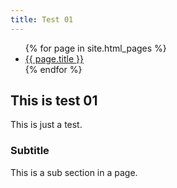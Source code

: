 ```yaml
---
title: Test 01
---
```


<ul>
{% for page in site.html_pages %}
  <li>
    <a href="{{ page.url | absolute_url }}">{{ page.title }}</a>
  </li>
{% endfor %}
</ul>

## This is test 01

This is just a test.

### Subtitle

This is a sub section in a page.
